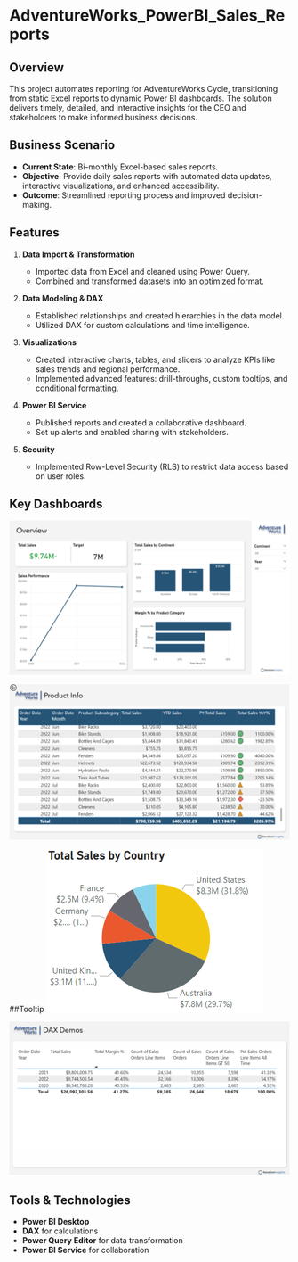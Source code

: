 # AdventureWorks_PowerBI_Sales_Reports

## Overview  
This project automates reporting for AdventureWorks Cycle, transitioning from static Excel reports to dynamic Power BI dashboards. The solution delivers timely, detailed, and interactive insights for the CEO and stakeholders to make informed business decisions.

## Business Scenario  
- **Current State**: Bi-monthly Excel-based sales reports.  
- **Objective**: Provide daily sales reports with automated data updates, interactive visualizations, and enhanced accessibility.  
- **Outcome**: Streamlined reporting process and improved decision-making.

## Features  
1. **Data Import & Transformation**  
   - Imported data from Excel and cleaned using Power Query.  
   - Combined and transformed datasets into an optimized format.  

2. **Data Modeling & DAX**  
   - Established relationships and created hierarchies in the data model.  
   - Utilized DAX for custom calculations and time intelligence.

3. **Visualizations**  
   - Created interactive charts, tables, and slicers to analyze KPIs like sales trends and regional performance.  
   - Implemented advanced features: drill-throughs, custom tooltips, and conditional formatting.  

4. **Power BI Service**  
   - Published reports and created a collaborative dashboard.  
   - Set up alerts and enabled sharing with stakeholders.

5. **Security**  
   - Implemented Row-Level Security (RLS) to restrict data access based on user roles.  

## Key Dashboards  

![Overview](Overview.png)

![Product_info](Product_info.png) 

##Tooltip
![Tooltip](Tooltip.png)

![Totalmargin](Totalmargin.png)

## Tools & Technologies  
- **Power BI Desktop**  
- **DAX** for calculations  
- **Power Query Editor** for data transformation  
- **Power BI Service** for collaboration  
